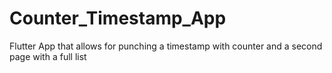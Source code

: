 # Counter_Timestamp_App
Flutter App that allows for punching a timestamp with counter and a second page with a full list
